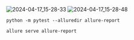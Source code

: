 ![2024-04-17_15-28-33](https://github.com/fshakrun/DemoPrestashopSeleniumTest/assets/82056292/a7d88c41-999a-433c-9afa-6493549bfa26)
![2024-04-17_15-28-48](https://github.com/fshakrun/DemoPrestashopSeleniumTest/assets/82056292/97f474de-419f-45ab-98f8-2e504b3f00dd)


```python -m pytest --alluredir allure-report```

```allure serve allure-report```

